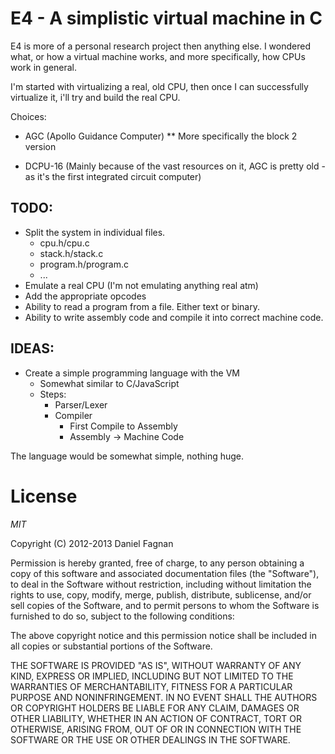 # E4 - A simplistic virtual machine in C

E4 is more of a personal research project then anything else. I wondered what, or how a virtual machine works, and more specifically, how CPUs work in general. 

I'm started with virtualizing a real, old CPU, then once I can successfully virtualize it, i'll try and build the real CPU. 

Choices:
* AGC (Apollo Guidance Computer)
 ** More specifically the block 2 version

* DCPU-16 (Mainly because of the vast resources on it, AGC is pretty old - as it's the first integrated circuit computer)


## TODO:

* Split the system in individual files.
	* cpu.h/cpu.c
	* stack.h/stack.c
	* program.h/program.c
	* ...
* Emulate a real CPU (I'm not emulating anything real atm)
* Add the appropriate opcodes
* Ability to read a program from a file. Either text or binary.
* Ability to write assembly code and compile it into correct machine code.


## IDEAS:

* Create a simple programming language with the VM
	* Somewhat similar to C/JavaScript
	* Steps:
		* Parser/Lexer
		* Compiler 
			* First Compile to Assembly
			* Assembly -> Machine Code

The language would be somewhat simple, nothing huge.


# License
*MIT*

Copyright (C) 2012-2013 Daniel Fagnan

Permission is hereby granted, free of charge, to any person obtaining a copy of this software and associated documentation files (the "Software"), to deal in the Software without restriction, including without limitation the rights to use, copy, modify, merge, publish, distribute, sublicense, and/or sell copies of the Software, and to permit persons to whom the Software is furnished to do so, subject to the following conditions:

The above copyright notice and this permission notice shall be included in all copies or substantial portions of the Software.

THE SOFTWARE IS PROVIDED "AS IS", WITHOUT WARRANTY OF ANY KIND, EXPRESS OR IMPLIED, INCLUDING BUT NOT LIMITED TO THE WARRANTIES OF MERCHANTABILITY, FITNESS FOR A PARTICULAR PURPOSE AND NONINFRINGEMENT. IN NO EVENT SHALL THE AUTHORS OR COPYRIGHT HOLDERS BE LIABLE FOR ANY CLAIM, DAMAGES OR OTHER LIABILITY, WHETHER IN AN ACTION OF CONTRACT, TORT OR OTHERWISE, ARISING FROM, OUT OF OR IN CONNECTION WITH THE SOFTWARE OR THE USE OR OTHER DEALINGS IN THE SOFTWARE.